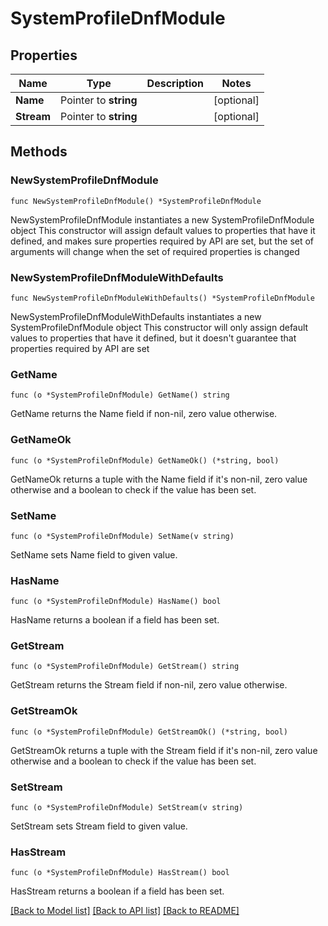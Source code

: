 # SystemProfileDnfModule

## Properties

Name | Type | Description | Notes
------------ | ------------- | ------------- | -------------
**Name** | Pointer to **string** |  | [optional] 
**Stream** | Pointer to **string** |  | [optional] 

## Methods

### NewSystemProfileDnfModule

`func NewSystemProfileDnfModule() *SystemProfileDnfModule`

NewSystemProfileDnfModule instantiates a new SystemProfileDnfModule object
This constructor will assign default values to properties that have it defined,
and makes sure properties required by API are set, but the set of arguments
will change when the set of required properties is changed

### NewSystemProfileDnfModuleWithDefaults

`func NewSystemProfileDnfModuleWithDefaults() *SystemProfileDnfModule`

NewSystemProfileDnfModuleWithDefaults instantiates a new SystemProfileDnfModule object
This constructor will only assign default values to properties that have it defined,
but it doesn't guarantee that properties required by API are set

### GetName

`func (o *SystemProfileDnfModule) GetName() string`

GetName returns the Name field if non-nil, zero value otherwise.

### GetNameOk

`func (o *SystemProfileDnfModule) GetNameOk() (*string, bool)`

GetNameOk returns a tuple with the Name field if it's non-nil, zero value otherwise
and a boolean to check if the value has been set.

### SetName

`func (o *SystemProfileDnfModule) SetName(v string)`

SetName sets Name field to given value.

### HasName

`func (o *SystemProfileDnfModule) HasName() bool`

HasName returns a boolean if a field has been set.

### GetStream

`func (o *SystemProfileDnfModule) GetStream() string`

GetStream returns the Stream field if non-nil, zero value otherwise.

### GetStreamOk

`func (o *SystemProfileDnfModule) GetStreamOk() (*string, bool)`

GetStreamOk returns a tuple with the Stream field if it's non-nil, zero value otherwise
and a boolean to check if the value has been set.

### SetStream

`func (o *SystemProfileDnfModule) SetStream(v string)`

SetStream sets Stream field to given value.

### HasStream

`func (o *SystemProfileDnfModule) HasStream() bool`

HasStream returns a boolean if a field has been set.


[[Back to Model list]](../README.md#documentation-for-models) [[Back to API list]](../README.md#documentation-for-api-endpoints) [[Back to README]](../README.md)


